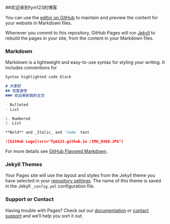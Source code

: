 ##欢迎来到fym123的博客

You can use the [editor on GitHub](https://github.com/fym123/fym123.github.io/edit/master/README.md) to maintain and preview the content for your website in Markdown files.

Whenever you commit to this repository, GitHub Pages will run [Jekyll](https://jekyllrb.com/) to rebuild the pages in your site, from the content in your Markdown files.

### Markdown

Markdown is a lightweight and easy-to-use syntax for styling your writing. It includes conventions for

```markdown
Syntax highlighted code block

# 大家好
## 百度游学
### 欢迎来到我的主页

- Bulleted
- List

1. Numbered
2. List

**Bold** and _Italic_ and `Code` text

![GitHub Logo](src="fym123.github.io /IMG_0360.JPG")
```

For more details see [GitHub Flavored Markdown](https://guides.github.com/features/mastering-markdown/).

### Jekyll Themes

Your Pages site will use the layout and styles from the Jekyll theme you have selected in your [repository settings](https://github.com/fym123/fym123.github.io/settings). The name of this theme is saved in the Jekyll `_config.yml` configuration file.

### Support or Contact

Having trouble with Pages? Check out our [documentation](https://help.github.com/categories/github-pages-basics/) or [contact support](https://github.com/contact) and we’ll help you sort it out.
